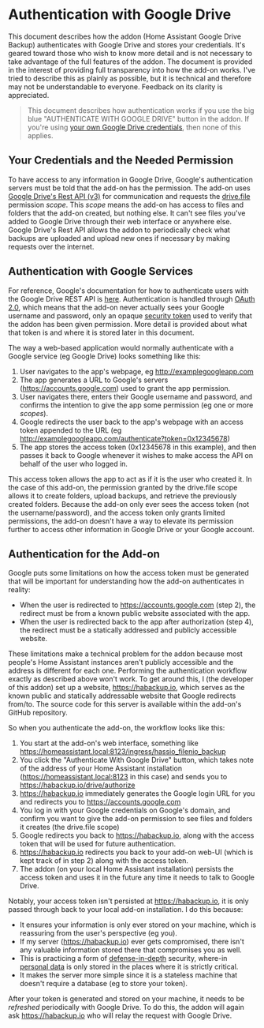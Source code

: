 # Authentication with Google Drive
This document describes how the addon (Home Assistant Google Drive Backup) authenticates with Google Drive and stores your credentials.  It's geared toward those who wish to know more detail and is not necessary to take advantage of the full features of the addon.  The document is provided in the interest of providing full transparency into how the add-on works.  I've tried to describe this as plainly as possible, but it is technical and therefore may not be understandable to everyone.  Feedback on its clarity is appreciated.

 > This document describes how authentication works if you use the big blue "AUTHENTICATE WITH GOOGLE DRIVE" button in the addon.  If you're using [your own Google Drive credentials](https://github.com/sabeechen/hassio-filenio-backup/blob/master/LOCAL_AUTH.md), then none of this applies.

## Your Credentials and the Needed Permission 
To have access to any information in Google Drive, Google's authentication servers must be told that the add-on has the permission.  The add-on uses [Google Drive's Rest API (v3)](https://developers.google.com/drive/api/v3/about-sdk) for communication and requests the [drive.file](https://developers.google.com/drive/api/v3/about-auth) permission *scope*.  This *scope* means the add-on has access to files and folders that the add-on created, but nothing else.  It can't see files you've added to Google Drive through their web interface or anywhere else.  Google Drive's Rest API allows the addon to periodically check what backups are uploaded and upload new ones if necessary by making requests over the internet.  

## Authentication with Google Services
For reference, Google's documentation for how to authenticate users with the Google Drive REST API is [here](https://developers.google.com/drive/api/v3/about-auth).  Authentication is handled through [OAuth 2.0](https://developers.google.com/identity/protocols/OAuth2), which means that the add-on never actually sees your Google username and password, only an opaque [security token](https://en.wikipedia.org/wiki/Access_token) used to verify that the addon has been given permission.  More detail is provided about what that token is and where it is stored later in this document.

The way a web-based application would normally authenticate with a Google service (eg Google Drive) looks something like this:
1. User navigates to the app's webpage, eg http://examplegoogleapp.com
2. The app generates a URL to Google's servers (https://accounts.google.com) used to grant the app permission.
3. User navigates there, enters their Google username and password, and confirms the intention to give the app some permission (eg one or more *scopes*).
4. Google redirects the user back to the app's webpage with an access token appended to the URL (eg http://examplegoogleapp.com/authenticate?token=0x12345678)
5. The app stores the access token (0x12345678 in this example), and then passes it back to Google whenever it wishes to make access the API on behalf of the user who logged in.

This access token allows the app to act as if it is the user who created it.  In the case of this add-on, the permission granted by the drive.file scope allows it to create folders, upload backups, and retrieve the previously created folders.  Because the add-on only ever sees the access token (not the username/password), and the access token only grants limited permissions, the add-on doesn't have a way to elevate its permission further to access other information in Google Drive or your Google account.

## Authentication for the Add-on

Google puts some limitations on how the access token must be generated that will be important for understanding how the add-on authenticates in reality:
* When the user is redirected to https://accounts.google.com (step 2), the redirect must be from a known public website associated with the app.
* When the user is redirected back to the app after authorization (step 4), the redirect must be a statically addressed and publicly accessible website.

These limitations make a technical problem for the addon because most people's Home Assistant instances aren't publicly accessible and the address is different for each one. Performing the authentication workflow exactly as described above won't work.  To get around this, I (the developer of this addon) set up a website, https://habackup.io, which serves as the known public and statically addressable website that Google redirects from/to.  The source code for this server is available within the add-on's GitHub repository.

So when you authenticate the add-on, the workflow looks like this:
1. You start at the add-on's web interface, something like https://homeassistant.local:8123/ingress/hassio_filenio_backup
2.  You click the "Authenticate With Google Drive" button, which takes note of the address of your Home Assistant installation (https://homeassistant.local:8123 in this case) and sends you to https://habackup.io/drive/authorize
3. https://habackup.io immediately generates the Google login URL for you and redirects you to https://accounts.google.com
4.  You log in with your Google credentials on Google's domain, and confirm you want to give the add-on permission to see files and folders it creates (the drive.file scope)
5.  Google redirects you back to https://habackup.io, along with the access token that will be used for future authentication.
6.  https://habackup.io redirects you back to your add-on web-UI (which is kept track of in step 2) along with the access token.
7.  The addon (on your local Home Assistant installation) persists the access token and uses it in the future any time it needs to talk to Google Drive.

Notably, your access token isn't persisted at https://habackup.io, it is only passed through back to your local add-on installation.  I do this because:
- It ensures your information is only ever stored on your machine, which is reassuring from the user's perspective (eg you).  
- If my server (https://habackup.io) ever gets compromised, there isn't any valuable information stored there that compromises you as well.
- This is practicing a form of [defense-in-depth](https://en.wikipedia.org/wiki/Defense_in_depth_%28computing%29) security, where-in [personal data](https://en.wikipedia.org/wiki/Personal_data) is only stored in the places where it is strictly critical.
- It makes the server more simple since it is a stateless machine that doesn't require a database (eg to store your token).  

After your token is generated and stored on your machine, it needs to be *refreshed* periodically with Google Drive.  To do this, the addon will again ask https://habackup.io who will relay the request with Google Drive.
